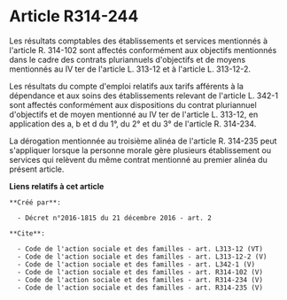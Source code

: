 # Article R314-244

Les résultats comptables des établissements et services mentionnés à l'article R. 314-102 sont affectés conformément aux
objectifs mentionnés dans le cadre des contrats pluriannuels d'objectifs et de moyens mentionnés au IV ter de l'article L.
313-12 et à l'article L. 313-12-2. 

Les résultats du compte d'emploi relatifs aux tarifs afférents à la dépendance et aux soins des établissements relevant de
l'article L. 342-1 sont affectés conformément aux dispositions du contrat pluriannuel d'objectifs et de moyen mentionné au IV
ter de l'article L. 313-12, en application des a, b et d du 1°, du 2° et du 3° de l'article R. 314-234. 

La dérogation mentionnée au troisième alinéa de l'article R. 314-235 peut s'appliquer lorsque la personne morale gère
plusieurs établissement ou services qui relèvent du même contrat mentionné au premier alinéa du présent article.

**Liens relatifs à cet article**

	**Créé par**:

	  - Décret n°2016-1815 du 21 décembre 2016 - art. 2

	**Cite**:

	  - Code de l'action sociale et des familles - art. L313-12 (VT)
	  - Code de l'action sociale et des familles - art. L313-12-2 (V)
	  - Code de l'action sociale et des familles - art. L342-1 (V)
	  - Code de l'action sociale et des familles - art. R314-102 (V)
	  - Code de l'action sociale et des familles - art. R314-234 (V)
	  - Code de l'action sociale et des familles - art. R314-235 (V)
